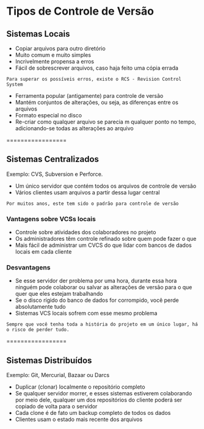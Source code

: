# Tipos de Controle de Versão

## Sistemas Locais

- Copiar arquivos para outro diretório
- Muito comum e muito simples
- Incrivelmente propensa a erros
- Fácil de sobrescrever arquivos, caso haja feito uma cópia errada

```
Para superar os possíveis erros, existe o RCS - Revision Control System
```

- Ferramenta popular (antigamente) para controle de versão 
- Mantém conjuntos de alterações, ou seja, as diferenças entre os arquivos
- Formato especial no disco
- Re-criar como qualquer arquivo se parecia m qualquer ponto no tempo, adicionando-se todas as alterações ao arquivo

=================
 
## Sistemas Centralizados

Exemplo: CVS, Subversion e Perforce.

- Um único servidor que contém todos os arquivos de controle de versão
- Vários clientes usam arquivos a partir dessa lugar central

```
Por muitos anos, este tem sido o padrão para controle de versão
```

### Vantagens sobre VCSs locais

- Controle sobre  atividades dos colaboradores no projeto
- Os administradores têm controle refinado sobre quem pode fazer o que 
- Mais fácil de administrar um CVCS do que lidar com bancos de dados locais em cada cliente

### Desvantagens

- Se esse servidor der problema por uma hora, durante essa hora ninguém pode colaborar ou salvar as alterações de versão para o que quer que eles estejam trabalhando
- Se o disco rígido do banco de dados for corrompido, você perde absolutamente tudo
- Sistemas VCS locais sofrem com esse mesmo problema

```
Sempre que você tenha toda a história do projeto em um único lugar, há o risco de perder tudo.
```

=================

## Sistemas Distribuídos 

Exemplo: Git, Mercurial, Bazaar ou Darcs

- Duplicar (clonar) localmente o repositório completo
- Se qualquer servidor morrer, e esses sistemas estiverem colaborando por meio dele, qualquer um dos repositórios do cliente poderá ser copiado de volta para o servidor
- Cada clone é de fato um backup completo de todos os dados
- Clientes usam o estado mais recente dos arquivos
